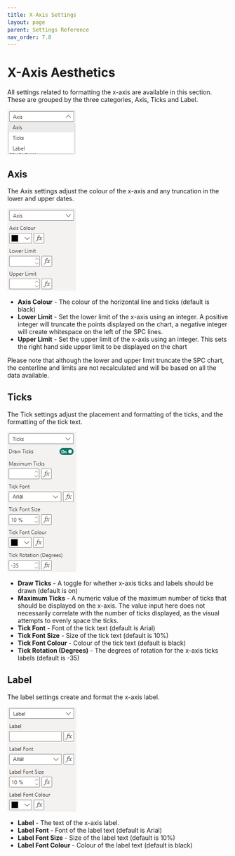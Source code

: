 ```yaml
---
title: X-Axis Settings
layout: page
parent: Settings Reference
nav_order: 7.8
---
```


# X-Axis Aesthetics
All settings related to formatting the x-axis are available in this section. These are grouped by the three categories, Axis, Ticks and Label.

![X Axis Settings Group](images\xAxisSettings\XAxisSettingsGroup.png)

## Axis
The Axis settings adjust the colour of the x-axis and any truncation in the lower and upper dates.

![X Axis Axis](images\xAxisSettings\Axis.png)

- **Axis Colour** - The colour of the horizontal line and ticks (default is black)
- **Lower Limit** - Set the lower limit of the x-axis using an integer. A positive integer will truncate the points displayed on the chart, a negative integer will create whitespace on the left of the SPC lines. 
- **Upper Limit** - Set the upper limit of the x-axis using an integer. This sets the right hand side upper limit to be displayed on the chart

Please note that although the lower and upper limit truncate the SPC chart, the centerline and limits are not recalculated and will be based on all the data available.

## Ticks
The Tick settings adjust the placement and formatting of the ticks, and the formatting of the tick text.

![X Axis Ticks](images\xAxisSettings\Ticks.png)

- **Draw Ticks** - A toggle for whether x-axis ticks and labels should be drawn (default is on)
- **Maximum Ticks** - A numeric value of the maximum number of ticks that should be displayed on the x-axis. The value input here does not necessarily correlate with the number of ticks displayed, as the visual attempts to evenly space the ticks.
- **Tick Font** - Font of the tick text (default is Arial)
- **Tick Font Size** - Size of the tick text (default is 10%)
- **Tick Font Colour** - Colour of the tick text (default is black)
- **Tick Rotation (Degrees)** - The degrees of rotation for the x-axis ticks labels (default is -35)

## Label
The label settings create and format the x-axis label.

![X Axis Label](images\xAxisSettings\Label.png)

- **Label** - The text of the x-axis label.
- **Label Font** - Font of the label text (default is Arial)
- **Label Font Size** - Size of the label text (default is 10%)
- **Label Font Colour** - Colour of the label text (default is black)
